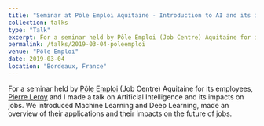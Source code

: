 ```yaml
---
title: "Seminar at Pôle Emploi Aquitaine - Introduction to AI and its impacts"
collection: talks
type: "Talk"
excerpt: For a seminar held by Pôle Emploi (Job Centre) Aquitaine for its employees, Pierre Leroy and I made a talk on Artificial Intelligence and its impacts on jobs.
permalink: /talks/2019-03-04-poleemploi
venue: "Pôle Emploi"
date: 2019-03-04
location: "Bordeaux, France"
---
```


For a seminar held by [Pôle Emploi](https://www.pole-emploi.fr/accueil/) (Job Centre) Aquitaine for its employees, [Pierre Leroy](https://www.linkedin.com/in/pierreleroyfr/) and I made a talk on Artificial Intelligence and its impacts on jobs. We introduced Machine Learning and Deep Learning, made an overview of their applications and their impacts on the future of jobs.
